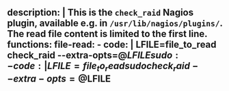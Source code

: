 description: |
  This is the `check_raid` Nagios plugin, available e.g. in `/usr/lib/nagios/plugins/`. The read file content is limited to the first line.
functions:
  file-read:
    - code: |
        LFILE=file_to_read
        check_raid --extra-opts=@$LFILE
  sudo:
    - code: |
        LFILE=file_to_read
        sudo check_raid --extra-opts=@$LFILE
---
